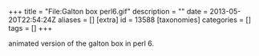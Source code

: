 +++
title = "File:Galton box perl6.gif"
description = ""
date = 2013-05-20T22:54:24Z
aliases = []
[extra]
id = 13588
[taxonomies]
categories = []
tags = []
+++

animated version of the galton box in perl 6.
